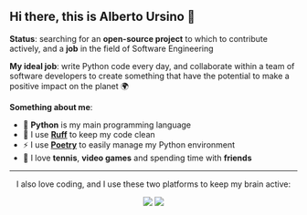 ## Hi there, this is Alberto Ursino 👋

**Status**: searching for an **open-source project** to which to contribute actively, and a **job** in the field of Software Engineering

**My ideal job**: write Python code every day, and collaborate within a team of software developers to create something that have the potential to make a positive impact on the planet 🌍

**Something about me**:

- 🐍 **Python** is my main programming language
- 🧼 I use **[Ruff](https://github.com/astral-sh/ruff)** to keep my code clean
- ⚡ I use **[Poetry](https://python-poetry.org/)** to easily manage my Python environment
- 🎨 I love **tennis**, **video games** and spending time with **friends**

<div align="center">

<!-- ![](https://komarev.com/ghpvc/?username=albertoursino&color=blueviolet&style=for-the-badge) -->

---

I also love coding, and I use these two platforms to keep my brain active:

<a href="https://www.hackerrank.com/profile/albertoursino98">![](https://img.shields.io/badge/HackerRank-blue?logo=hackerrank)</a> <a href="https://leetcode.com/u/albertoursino/">![](https://img.shields.io/badge/LeetCode-red?logo=leetcode)</a>

</div>
